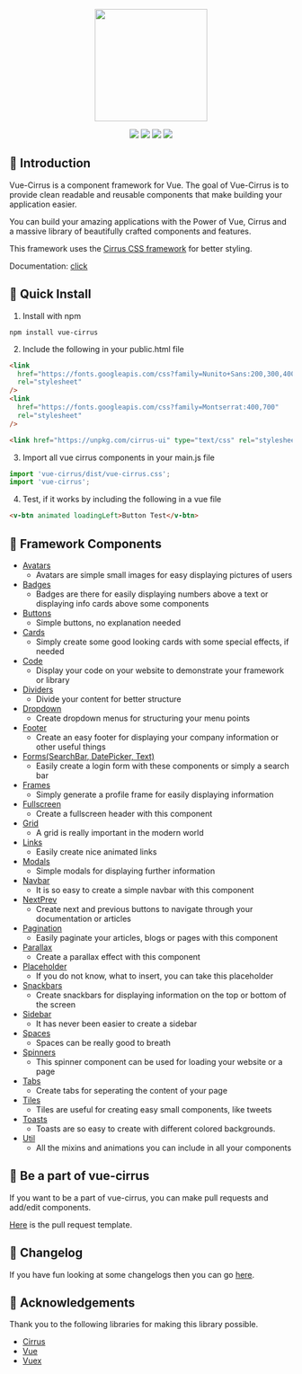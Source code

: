 <p align="center"><img src="https://i.imgur.com/Jwu0XrO.png" width="200"></p>

<p align="center">
  <a href="https://www.npmjs.com/package/vue-cirrus"><img src="https://badge.fury.io/js/vue-cirrus.svg"></a>
  <a href="https://opensource.org/licenses/MIT"><img src="https://img.shields.io/github/license/FlorianWoelki/vue-cirrus.svg"></a>
  <a href="https://www.npmjs.com/package/vue-cirrus"><img src="https://img.shields.io/npm/dt/vue-cirrus.svg"></a>
  <a href="https://www.npmjs.com/package/vue-cirrus"><img src="https://img.shields.io/npm/dm/vue-cirrus.svg"></a>
</p>

## 🧐 Introduction

Vue-Cirrus is a component framework for Vue. The goal of Vue-Cirrus is to provide clean readable and reusable components that make building your application easier.

You can build your amazing applications with the Power of Vue, Cirrus and a massive library of beautifully crafted components and features.

This framework uses the <a href="https://github.com/Spiderpig86/Cirrus">Cirrus CSS framework</a> for better styling.

Documentation: <a href="https://florianwoelki.github.io/vue-cirrus/#/">click</a>

## 🔨 Quick Install

1. Install with npm

```
npm install vue-cirrus
```

2. Include the following in your public.html file

```html
<link
  href="https://fonts.googleapis.com/css?family=Nunito+Sans:200,300,400,600,700"
  rel="stylesheet"
/>
<link
  href="https://fonts.googleapis.com/css?family=Montserrat:400,700"
  rel="stylesheet"
/>

<link href="https://unpkg.com/cirrus-ui" type="text/css" rel="stylesheet" />
```

3. Import all vue cirrus components in your main.js file

```javascript
import 'vue-cirrus/dist/vue-cirrus.css';
import 'vue-cirrus';
```

4. Test, if it works by including the following in a vue file

```html
<v-btn animated loadingLeft>Button Test</v-btn>
```

## 🔮 Framework Components
- [Avatars](https://florianwoelki.github.io/vue-cirrus/#/components/Avatars)
  - Avatars are simple small images for easy displaying pictures of users
- [Badges](https://florianwoelki.github.io/vue-cirrus/#/components/Badges)
  - Badges are there for easily displaying numbers above a text or displaying info cards above some components
- [Buttons](https://florianwoelki.github.io/vue-cirrus/#/components/Buttons)
  - Simple buttons, no explanation needed
- [Cards](https://florianwoelki.github.io/vue-cirrus/#/components/Cards)
  - Simply create some good looking cards with some special effects, if needed
- [Code](https://florianwoelki.github.io/vue-cirrus/#/components/Code)
  - Display your code on your website to demonstrate your framework or library
- [Dividers](https://florianwoelki.github.io/vue-cirrus/#/components/Dividers)
  - Divide your content for better structure
- [Dropdown](https://florianwoelki.github.io/vue-cirrus/#/components/Dropdown)
  - Create dropdown menus for structuring your menu points
- [Footer](https://florianwoelki.github.io/vue-cirrus/#/components/Footer)
  - Create an easy footer for displaying your company information or other useful things
- [Forms(SearchBar, DatePicker, Text)](https://florianwoelki.github.io/vue-cirrus/#/components/Forms)
  - Easily create a login form with these components or simply a search bar
- [Frames](https://florianwoelki.github.io/vue-cirrus/#/components/Frames)
  - Simply generate a profile frame for easily displaying information
- [Fullscreen](https://florianwoelki.github.io/vue-cirrus/#/components/Fullscreen)
  - Create a fullscreen header with this component
- [Grid](https://florianwoelki.github.io/vue-cirrus/#/components/Grid)
  - A grid is really important in the modern world
- [Links](https://florianwoelki.github.io/vue-cirrus/#/components/Links)
  - Easily create nice animated links
- [Modals](https://florianwoelki.github.io/vue-cirrus/#/components/Modals)
  - Simple modals for displaying further information
- [Navbar](https://florianwoelki.github.io/vue-cirrus/#/components/Navbars)
  - It is so easy to create a simple navbar with this component
- [NextPrev](https://florianwoelki.github.io/vue-cirrus/#/components/NextPrev)
  - Create next and previous buttons to navigate through your documentation or articles
- [Pagination](https://florianwoelki.github.io/vue-cirrus/#/components/Pagination)
  - Easily paginate your articles, blogs or pages with this component
- [Parallax](https://florianwoelki.github.io/vue-cirrus/#/components/Parallax)
  - Create a parallax effect with this component
- [Placeholder](https://florianwoelki.github.io/vue-cirrus/#/components/Placeholder)
  - If you do not know, what to insert, you can take this placeholder
- [Snackbars](https://florianwoelki.github.io/vue-cirrus/#/components/Snackbars)
  - Create snackbars for displaying information on the top or bottom of the screen
- [Sidebar](https://florianwoelki.github.io/vue-cirrus/#/components/Sidebars)
  - It has never been easier to create a sidebar
- [Spaces](https://florianwoelki.github.io/vue-cirrus/#/components/Spaces)
  - Spaces can be really good to breath
- [Spinners](https://florianwoelki.github.io/vue-cirrus/#/components/Spinners)
  - This spinner component can be used for loading your website or a page
- [Tabs](https://florianwoelki.github.io/vue-cirrus/#/components/Tabs)
  - Create tabs for seperating the content of your page
- [Tiles](https://florianwoelki.github.io/vue-cirrus/#/components/Tiles)
  - Tiles are useful for creating easy small components, like tweets
- [Toasts](https://florianwoelki.github.io/vue-cirrus/#/components/Toasts)
  - Toasts are so easy to create with different colored backgrounds. 
- [Util](https://florianwoelki.github.io/vue-cirrus/#/components/Util)
  - All the mixins and animations you can include in all your components

## 💎 Be a part of vue-cirrus
If you want to be a part of vue-cirrus, you can make pull requests and add/edit components.

[Here](https://github.com/FlorianWoelki/vue-cirrus/blob/master/PULL_REQUEST_TEMPLATE.md) is the pull request template.

## 📒 Changelog

If you have fun looking at some changelogs then you can go [here](https://github.com/FlorianWoelki/vue-cirrus/blob/master/CHANGELOG.md).

## 👏 Acknowledgements

Thank you to the following libraries for making this library possible.

- [Cirrus](https://spiderpig86.github.io/Cirrus/)
- [Vue](https://vuejs.org/)
- [Vuex](https://vuex.vuejs.org/)
